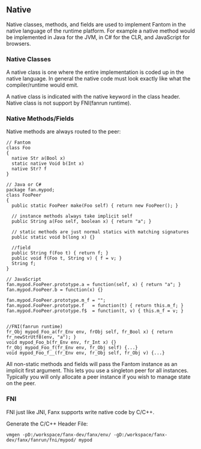 

## Native ##

Native classes, methods, and fields are used to implement Fantom in the native language of the runtime platform. For example a native method would be implemented in Java for the JVM, in C# for the CLR, and JavaScript for browsers. 

### Native Classes ###
A native class is one where the entire implementation is coded up in the native language. In general the native code must look exactly like what the compiler/runtime would emit.

A native class is indicated with the native keyword in the class header.
Native class is not support by FNI(fanrun runtime).

### Native Methods/Fields ###
Native methods are always routed to the peer:
```
// Fantom
class Foo
{
  native Str a(Bool x)
  static native Void b(Int x)
  native Str? f
}

// Java or C#
package fan.mypod;
class FooPeer
{
  public static FooPeer make(Foo self) { return new FooPeer(); }

  // instance methods always take implicit self
  public String a(Foo self, boolean x) { return "a"; }

  // static methods are just normal statics with matching signatures
  public static void b(long x) {}

  //field
  public String f(Foo t) { return f; }
  public void f(Foo t, String v) { f = v; }
  String f;
}

// JavaScript
fan.mypod.FooPeer.prototype.a = function(self, x) { return "a"; }
fan.mypod.FooPeer.b = function(x) {}

fan.mypod.FooPeer.prototype.m_f = "";
fan.mypod.FooPeer.prototype.f   = function(t) { return this.m_f; }
fan.mypod.FooPeer.prototype.f$  = function(t, v) { this.m_f = v; }


//FNI(fanrun runtime)
fr_Obj mypod_Foo_a(fr_Env env, frObj self, fr_Bool x) { return fr_newStrUtf8(env, "a"); }
void mypod_Foo_b(fr_Env env, fr_Int x) {}
fr_Obj mypod_Foo_f(fr_Env env, fr_Obj self) {...}
void mypod_Foo_f__(fr_Env env, fr_Obj self, fr_Obj v) {...}

```
All non-static methods and fields will pass the Fantom instance as an implicit first argument. This lets you use a singleton peer for all instances. Typically you will only allocate a peer instance if you wish to manage state on the peer.

### FNI ###
FNI just like JNI, Fanx supports write native code by C/C++.

Generate the C/C++ Header File:
```
vmgen -pD:/workspace/fanx-dev/fanx/env/ -gD:/workspace/fanx-dev/fanx/fanrun/fni/mypod/ mypod
```
